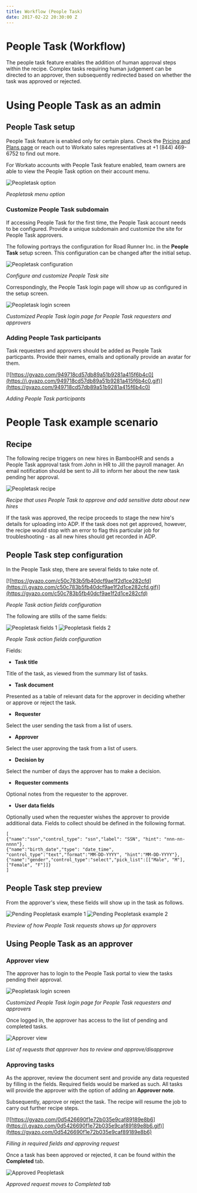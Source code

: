 ```yaml
---
title: Workflow (People Task)
date: 2017-02-22 20:30:00 Z
---
```


# People Task (Workflow)
The people task feature enables the addition of human approval steps within the recipe. Complex tasks requiring human judgement can be directed to an approver, then subsequently redirected based on whether the task was approved or rejected.

# Using People Task as an admin

## People Task setup
People Task feature is enabled only for certain plans. Check the [Pricing and Plans page](https://www.workato.com/pricing?audience=general) or reach out to Workato sales representatives at +1 (844) 469-6752 to find out more.

For Workato accounts with People Task feature enabled, team owners are able to view the People Task option on their account menu.

![Peopletask option](/assets/images/peopletask/peopletask_option.png)

*Peopletask menu option*

### Customize People Task subdomain

If accessing People Task for the first time, the People Task account needs to be configured. Provide a unique subdomain and customize the site for People Task approvers.

The following portrays the configuration for Road Runner Inc. in the **People Task** setup screen. This configuration can be changed after the initial setup.

![Peopletask configuration](/assets/images/peopletask/peopletask_config.png)

*Configure and customize People Task site*

Correspondingly, the People Task login page will show up as configured in the setup screen.

![Peopletask login screen](/assets/images/peopletask/peopletask_login.png)

*Customized People Task login page for People Task requesters and approvers*

### Adding People Task participants
Task requesters and approvers should be added as People Task particpants. Provide their names, emails and optionally provide an avatar for them.

[![https://gyazo.com/949718cd57db89a51b9281a415f6b4c0](https://i.gyazo.com/949718cd57db89a51b9281a415f6b4c0.gif)](https://gyazo.com/949718cd57db89a51b9281a415f6b4c0)

*Adding People Task participants*

# People Task example scenario

## Recipe
The following recipe triggers on new hires in BambooHR and sends a People Task approval task from John in HR to Jill the payroll manager. An email notification should be sent to Jill to inform her about the new task pending her approval.

![Peopletask recipe](/assets/images/peopletask/peopletask_bamboo_recipe.png)

*Recipe that uses People Task to approve and add sensitive data about new hires*

If the task was approved, the recipe proceeds to stage the new hire's details for uploading into ADP. If the task does not get approved, however, the recipe would stop with an error to flag this particular job for troubleshooting - as all new hires should get recorded in ADP.

## People Task step configuration
In the People Task step, there are several fields to take note of.

[![https://gyazo.com/c50c783b5fb40dcf9ae1f2d1ce282cfd](https://i.gyazo.com/c50c783b5fb40dcf9ae1f2d1ce282cfd.gif)](https://gyazo.com/c50c783b5fb40dcf9ae1f2d1ce282cfd)

*People Task action fields configuration*

The following are stills of the same fields:

![Peopletask fields 1](/assets/images/peopletask/peopletask_fields1.png)
![Peopletask fields 2](/assets/images/peopletask/peopletask_fields2.png)

*People Task action fields configuration*

Fields:
- **Task title**

Title of the task, as viewed from the summary list of tasks.

- **Task document**

Presented as a table of relevant data for the approver in deciding whether or approve or reject the task.

- **Requester**

Select the user sending the task from a list of users.

- **Approver**

Select the user approving the task from a list of users.

- **Decision by**

Select the number of days the approver has to make a decision.

- **Requester comments**

Optional notes from the requester to the approver.

- **User data fields**

Optionally used when the requester wishes the approver to provide additional data. Fields to collect should be defined in the following format.

```
[
{"name":"ssn","control_type": "ssn","label": "SSN", "hint": "nnn-nn-nnnn"},
{"name":"birth_date","type": "date_time", "control_type":"text","format":"MM-DD-YYYY", "hint":"MM-DD-YYYY"},
{"name":"gender","control_type":"select","pick_list":[["Male", "M"],["Female", "F"]]}
]
```

## People Task step preview
From the approver's view, these fields will show up in the task as follows.

![Pending Peopletask example 1](/assets/images/peopletask/pending_peopletask_example1.png)
![Pending Peopletask example 2](/assets/images/peopletask/pending_peopletask_example2.png)

*Preview of how People Task requests shows up for approvers*

## Using People Task as an approver

### Approver view
The approver has to login to the People Task portal to view the tasks pending their approval.

![Peopletask login screen](/assets/images/peopletask/peopletask_login.png)

*Customized People Task login page for People Task requesters and approvers*

Once logged in, the approver has access to the list of pending and completed tasks.

![Approver view](/assets/images/peopletask/approver_view.png)

*List of requests that approver has to review and approve/disapprove*

### Approving tasks
As the approver, review the document sent and provide any data requested by filling in the fields. Required fields would be marked as such. All tasks will provide the approver with the option of adding an **Approver note**.

Subsequently, approve or reject the task. The recipe will resume the job to carry out further recipe steps.

[![https://gyazo.com/0d5426690f1e72b035e9caf89189e8b6](https://i.gyazo.com/0d5426690f1e72b035e9caf89189e8b6.gif)](https://gyazo.com/0d5426690f1e72b035e9caf89189e8b6)

*Filling in required fields and approving request*

Once a task has been approved or rejected, it can be found within the **Completed** tab.

![Approved Peopletask](/assets/images/peopletask/approved_peopletask.png)

*Approved request moves to Completed tab*

